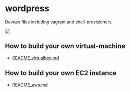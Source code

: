 # wordpress

Devops files including vagrant and shell-provisioners.

![](http://plminus-stat.s3-website-ap-northeast-1.amazonaws.com/images/logo_300x300.png)

## How to build your own virtual-machine

* [README_virtualbox.md](./README_virtualbox.md)

## How to build your own EC2 instance

* [README_aws.md](./README_aws.md)

